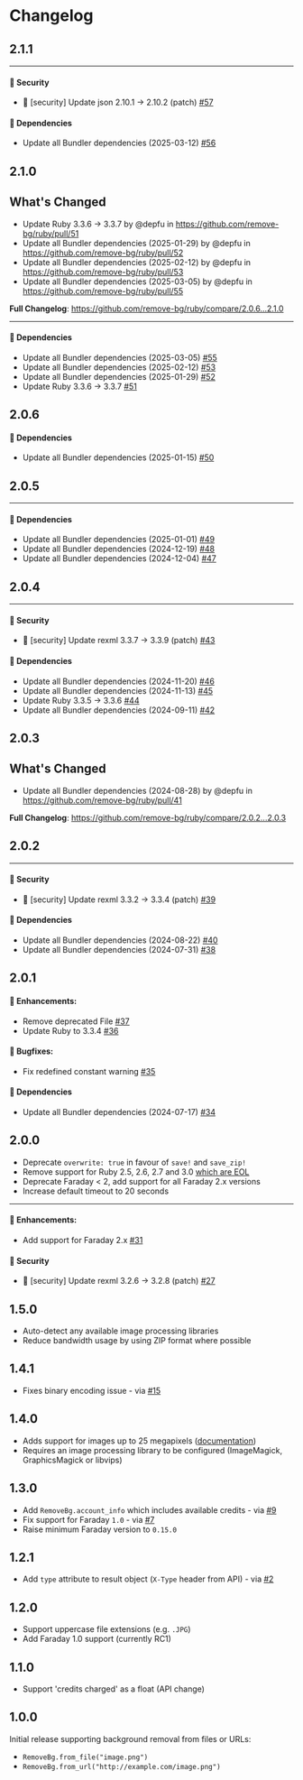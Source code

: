 # Changelog

## 2.1.1



---


#### 🚨 Security

- 🚨 [security] Update json 2.10.1 → 2.10.2 (patch) [#57](https://github.com/remove-bg/ruby/pull/57)

#### 🔀 Dependencies

- Update all Bundler dependencies (2025-03-12) [#56](https://github.com/remove-bg/ruby/pull/56)


## 2.1.0

## What's Changed
* Update Ruby 3.3.6 → 3.3.7 by @depfu in https://github.com/remove-bg/ruby/pull/51
* Update all Bundler dependencies (2025-01-29) by @depfu in https://github.com/remove-bg/ruby/pull/52
* Update all Bundler dependencies (2025-02-12) by @depfu in https://github.com/remove-bg/ruby/pull/53
* Update all Bundler dependencies (2025-03-05) by @depfu in https://github.com/remove-bg/ruby/pull/55


**Full Changelog**: https://github.com/remove-bg/ruby/compare/2.0.6...2.1.0

---


#### 🔀 Dependencies

- Update all Bundler dependencies (2025-03-05) [#55](https://github.com/remove-bg/ruby/pull/55)
- Update all Bundler dependencies (2025-02-12) [#53](https://github.com/remove-bg/ruby/pull/53)
- Update all Bundler dependencies (2025-01-29) [#52](https://github.com/remove-bg/ruby/pull/52)
- Update Ruby 3.3.6 → 3.3.7 [#51](https://github.com/remove-bg/ruby/pull/51)


## 2.0.6

#### 🔀 Dependencies

- Update all Bundler dependencies (2025-01-15) [#50](https://github.com/remove-bg/ruby/pull/50)


## 2.0.5



---


#### 🔀 Dependencies

- Update all Bundler dependencies (2025-01-01) [#49](https://github.com/remove-bg/ruby/pull/49)
- Update all Bundler dependencies (2024-12-19) [#48](https://github.com/remove-bg/ruby/pull/48)
- Update all Bundler dependencies (2024-12-04) [#47](https://github.com/remove-bg/ruby/pull/47)


## 2.0.4



---


#### 🚨 Security

- 🚨 [security] Update rexml 3.3.7 → 3.3.9 (patch) [#43](https://github.com/remove-bg/ruby/pull/43)

#### 🔀 Dependencies

- Update all Bundler dependencies (2024-11-20) [#46](https://github.com/remove-bg/ruby/pull/46)
- Update all Bundler dependencies (2024-11-13) [#45](https://github.com/remove-bg/ruby/pull/45)
- Update Ruby 3.3.5 → 3.3.6 [#44](https://github.com/remove-bg/ruby/pull/44)
- Update all Bundler dependencies (2024-09-11) [#42](https://github.com/remove-bg/ruby/pull/42)


## 2.0.3

## What's Changed
* Update all Bundler dependencies (2024-08-28) by @depfu in https://github.com/remove-bg/ruby/pull/41


**Full Changelog**: https://github.com/remove-bg/ruby/compare/2.0.2...2.0.3

## 2.0.2



---


#### 🚨 Security

- 🚨 [security] Update rexml 3.3.2 → 3.3.4 (patch) [#39](https://github.com/remove-bg/ruby/pull/39)

#### 🔀 Dependencies

- Update all Bundler dependencies (2024-08-22) [#40](https://github.com/remove-bg/ruby/pull/40)
- Update all Bundler dependencies (2024-07-31) [#38](https://github.com/remove-bg/ruby/pull/38)


## 2.0.1

#### 🚀 Enhancements:

- Remove deprecated File [#37](https://github.com/remove-bg/ruby/pull/37)
- Update Ruby to 3.3.4 [#36](https://github.com/remove-bg/ruby/pull/36)

#### 🐞 Bugfixes:

- Fix redefined constant warning [#35](https://github.com/remove-bg/ruby/pull/35)

#### 🔀 Dependencies

- Update all Bundler dependencies (2024-07-17) [#34](https://github.com/remove-bg/ruby/pull/34)


## 2.0.0

- Deprecate `overwrite: true` in favour of `save!` and `save_zip!`
- Remove support for Ruby 2.5, 2.6, 2.7 and 3.0 [which are EOL](https://www.ruby-lang.org/en/downloads/branches/)
- Deprecate Faraday < 2, add support for all Faraday 2.x versions
- Increase default timeout to 20 seconds

---


#### 🚀 Enhancements:

- Add support for Faraday 2.x [#31](https://github.com/remove-bg/ruby/pull/31)

#### 🚨 Security

- 🚨 [security] Update rexml 3.2.6 → 3.2.8 (patch) [#27](https://github.com/remove-bg/ruby/pull/27)


## 1.5.0

- Auto-detect any available image processing libraries
- Reduce bandwidth usage by using ZIP format where possible

## 1.4.1

- Fixes binary encoding issue - via [#15](https://github.com/remove-bg/ruby/pull/15)

## 1.4.0

- Adds support for images up to 25 megapixels ([documentation](https://github.com/remove-bg/ruby#processing-images-over-10-megapixels))
- Requires an image processing library to be configured (ImageMagick, GraphicsMagick or libvips)

## 1.3.0

- Add `RemoveBg.account_info` which includes available credits - via [#9](https://github.com/remove-bg/ruby/pull/9)
- Fix support for Faraday `1.0` - via [#7](https://github.com/remove-bg/ruby/pull/7)
- Raise minimum Faraday version to `0.15.0`

## 1.2.1

- Add `type` attribute to result object (`X-Type` header from API) - via [#2](https://github.com/remove-bg/ruby/pull/2)

## 1.2.0

- Support uppercase file extensions (e.g. `.JPG`)
- Add Faraday 1.0 support (currently RC1)

## 1.1.0

- Support 'credits charged' as a float (API change)

## 1.0.0

Initial release supporting background removal from files or URLs:

- `RemoveBg.from_file("image.png")`
- `RemoveBg.from_url("http://example.com/image.png")`

